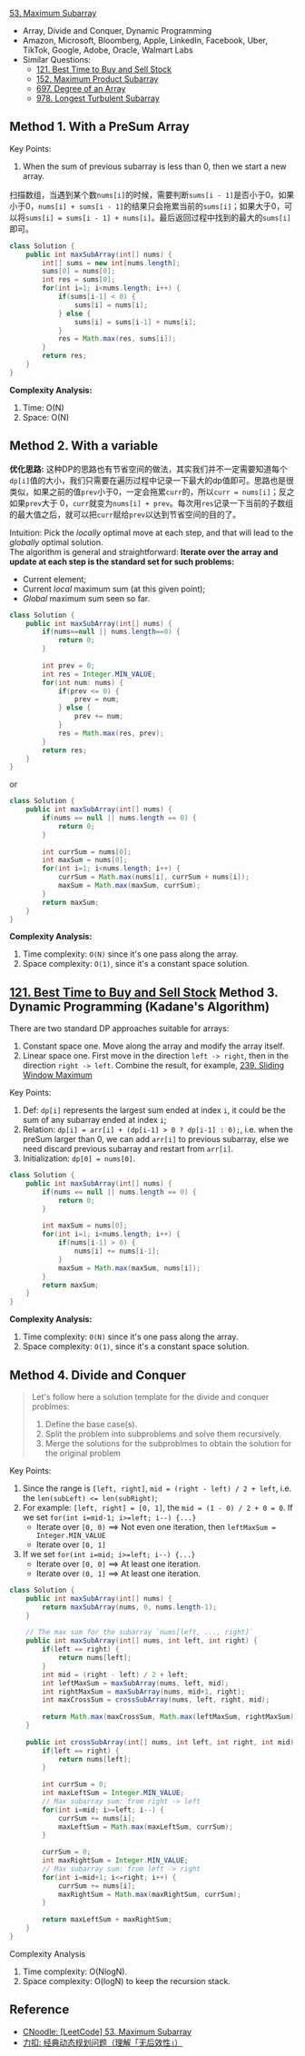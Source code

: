 [53. Maximum Subarray](https://leetcode.com/problems/maximum-subarray/)

* Array, Divide and Conquer, Dynamic Programming
* Amazon, Microsoft, Bloomberg, Apple, LinkedIn, Facebook, Uber, TikTok, Google, Adobe, Oracle, Walmart Labs
* Similar Questions:
    * [121. Best Time to Buy and Sell Stock](https://leetcode.com/problems/best-time-to-buy-and-sell-stock/)    
    * [152. Maximum Product Subarray](https://leetcode.com/problems/maximum-product-subarray/)       
    * [697. Degree of an Array](https://leetcode.com/problems/degree-of-an-array/)
    * [978. Longest Turbulent Subarray](https://leetcode.com/problems/longest-turbulent-subarray/)
    

## Method 1. With a PreSum Array
Key Points:
1. When the sum of previous subarray is less than 0, then we start a new array.

扫描数组，当遇到某个数`nums[i]`的时候，需要判断`sums[i - 1]`是否小于0。如果小于0，`nums[i] + sums[i - 1]`的结果只会拖累当前的`sums[i]`；如果大于0，可以将`sums[i] = sums[i - 1] + nums[i]`。最后返回过程中找到的最大的`sums[i]`即可。

```java
class Solution {
    public int maxSubArray(int[] nums) {
        int[] sums = new int[nums.length];
        sums[0] = nums[0];
        int res = sums[0];
        for(int i=1; i<nums.length; i++) {
            if(sums[i-1] < 0) {
                sums[i] = nums[i];
            } else {
                sums[i] = sums[i-1] + nums[i];
            }
            res = Math.max(res, sums[i]);
        }
        return res;
    }
}
```
**Complexity Analysis:**
1. Time: O(N)
2. Space: O(N)


## Method 2. With a variable
**优化思路:** 这种DP的思路也有节省空间的做法，其实我们并不一定需要知道每个`dp[i]`值的大小，我们只需要在遍历过程中记录一下最大的dp值即可。思路也是很类似，如果之前的值`prev`小于0，一定会拖累`curr`的，所以`curr = nums[i]`；反之如果`prev`大于 0，`curr`就变为`nums[i] + prev`。每次用`res`记录一下当前的子数组的最大值之后，就可以把`curr`赋给`prev`以达到节省空间的目的了。

Intuition: Pick the *locally* optimal move at each step, and that will lead to the *globally* optimal solution.         
The algorithm is general and straightforward: **Iterate over the array and update at each step is the standard set for such problems:**
* Current element;
* Current *local* maximum sum (at this given point);
* *Global* maximum sum seen so far.

```java
class Solution {
    public int maxSubArray(int[] nums) {
        if(nums==null || nums.length==0) {
            return 0;
        }
        
        int prev = 0;
        int res = Integer.MIN_VALUE;
        for(int num: nums) {
            if(prev <= 0) {
                prev = num;
            } else {
                prev += num;
            }
            res = Math.max(res, prev);
        }
        return res;
    }
}
```
or

```java
class Solution {
    public int maxSubArray(int[] nums) {
        if(nums == null || nums.length == 0) {
            return 0;
        }
        
        int currSum = nums[0];
        int maxSum = nums[0];
        for(int i=1; i<nums.length; i++) {
            currSum = Math.max(nums[i], currSum + nums[i]);
            maxSum = Math.max(maxSum, currSum);
        }
        return maxSum;
    }
}
```
**Complexity Analysis:**
1. Time complexity: `O(N)` since it's one pass along the array.
2. Space complexity: `O(1)`, since it's a constant space solution.


## [121. Best Time to Buy and Sell Stock](https://leetcode.com/problems/best-time-to-buy-and-sell-stock/)   Method 3. Dynamic Programming (Kadane's Algorithm)

There are two standard DP approaches suitable for arrays:
1. Constant space one. Move along the array and modify the array itself.
2. Linear space one. First move in the direction `left -> right`, then in the direction `right -> left`. 
Combine the result, for example, [239. Sliding Window Maximum](https://leetcode.com/problems/sliding-window-maximum/)

Key Points:
1. Def: `dp[i]` represents the largest sum ended at index `i`, it could be the sum of any subarray ended at index `i`;
2. Relation: `dp[i] = arr[i] + (dp[i-1] > 0 ? dp[i-1] : 0);`, i.e. when the preSum larger than 0, we can add `arr[i]` to previous subarray, else we need discard previous subarray and restart from `arr[i]`.
3. Initialization: `dp[0] = nums[0]`.

```java
class Solution {
    public int maxSubArray(int[] nums) {
        if(nums == null || nums.length == 0) {
            return 0;
        }
        
        int maxSum = nums[0];
        for(int i=1; i<nums.length; i++) {
            if(nums[i-1] > 0) {
                nums[i] += nums[i-1];
            }
            maxSum = Math.max(maxSum, nums[i]);
        }
        return maxSum;
    }
}
```
**Complexity Analysis:**
1. Time complexity: `O(N)` since it's one pass along the array.
2. Space complexity: `O(1)`, since it's a constant space solution.


## Method 4. Divide and Conquer
> Let's follow here a solution template for the divide and conquer problmes:
> 1. Define the base case(s).
> 2. Split the problem into subproblems and solve them recursively.
> 3. Merge the solutions for the subproblmes to obtain the solution for the original problem

Key Points:
1. Since the range is `[left, right]`, `mid = (right - left) / 2 + left`, i.e. the `len(subLeft) <= len(subRight)`;
2. For example: `[left, right] = [0, 1]`, the `mid = (1 - 0) / 2 + 0 = 0`. If we set `for(int i=mid-1; i>=left; i--) {...}` 
    * Iterate over `[0, 0)` ==> Not even one iteration, then `leftMaxSum = Integer.MIN_VALUE`
    * Iterate over `[0, 1]`
3. If we set `for(int i=mid; i>=left; i--) {...}`
    * Iterate over `[0, 0]` ==> At least one iteration.
    * Iterate over `(0, 1]` ==> At least one iteration.
```java
class Solution {
    public int maxSubArray(int[] nums) {
        return maxSubArray(nums, 0, nums.length-1);
    }
    
    // The max sum for the subarray `nums[left, ..., right]`
    public int maxSubArray(int[] nums, int left, int right) {
        if(left == right) {
            return nums[left];
        }
        int mid = (right - left) / 2 + left;
        int leftMaxSum = maxSubArray(nums, left, mid);
        int rightMaxSum = maxSubArray(nums, mid+1, right);
        int maxCrossSum = crossSubArray(nums, left, right, mid);
        
        return Math.max(maxCrossSum, Math.max(leftMaxSum, rightMaxSum));
    }
    
    public int crossSubArray(int[] nums, int left, int right, int mid) {
        if(left == right) {
            return nums[left];
        }
        
        int currSum = 0;
        int maxLeftSum = Integer.MIN_VALUE;
        // Max subarray sum: from right -> left
        for(int i=mid; i>=left; i--) {
            currSum += nums[i];
            maxLeftSum = Math.max(maxLeftSum, currSum);
        }
        
        currSum = 0;
        int maxRightSum = Integer.MIN_VALUE;
        // Max subarray sum: from left -> right
        for(int i=mid+1; i<=right; i++) {
            currSum += nums[i];
            maxRightSum = Math.max(maxRightSum, currSum);
        }
        
        return maxLeftSum + maxRightSum;
    }
}
```
Complexity Analysis
1. Time complexity: O(NlogN).
2. Space complexity: O(logN) to keep the recursion stack. 


## Reference
* [CNoodle: [LeetCode] 53. Maximum Subarray](https://www.cnblogs.com/cnoodle/p/11776540.html)
* [力扣: 经典动态规划问题（理解「无后效性」）](https://leetcode.cn/problems/maximum-subarray/solutions/9058/dong-tai-gui-hua-fen-zhi-fa-python-dai-ma-java-dai/)